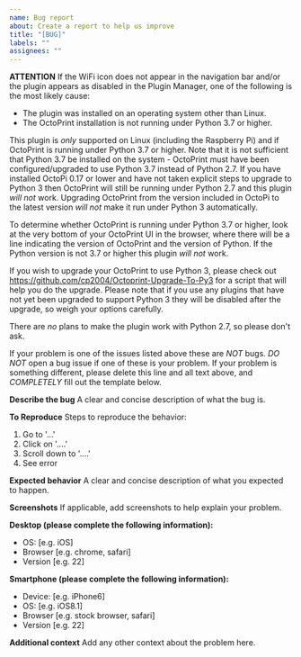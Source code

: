 ```yaml
---
name: Bug report
about: Create a report to help us improve
title: "[BUG]"
labels: ""
assignees: ""
---
```


**ATTENTION**
If the WiFi icon does not appear in the navigation bar and/or the plugin appears as disabled in the Plugin Manager, one of the following is the most likely cause:

- The plugin was installed on an operating system other than Linux.
- The OctoPrint installation is not running under Python 3.7 or higher.

This plugin is _only_ supported on Linux (including the Raspberry Pi) and if OctoPrint is running under Python 3.7 or higher. Note that it is not sufficient that Python 3.7 be installed on the system - OctoPrint must have been configured/upgraded to use Python 3.7 instead of Python 2.7. If you have installed OctoPi 0.17 or lower and have not taken explicit steps to upgrade to Python 3 then OctoPrint will still be running under Python 2.7 and this plugin _will not_ work. Upgrading OctoPrint from the version included in OctoPi to the latest version _will not_ make it run under Python 3 automatically.

To determine whether OctoPrint is running under Python 3.7 or higher, look at the very bottom of your OctoPrint UI in the browser, where there will be a line indicating the version of OctoPrint and the version of Python. If the Python version is not 3.7 or higher this plugin _will not_ work.

If you wish to upgrade your OctoPrint to use Python 3, please check out https://github.com/cp2004/Octoprint-Upgrade-To-Py3 for a script that will help you do the upgrade. Please note that if you use any plugins that have not yet been upgraded to support Python 3 they will be disabled after the upgrade, so weigh your options carefully.

There are _no_ plans to make the plugin work with Python 2.7, so please don't ask.

If your problem is one of the issues listed above these are _NOT_ bugs. _DO NOT_ open a bug issue if one of these is your problem. If your problem is something different, please delete this line and all text above, and _COMPLETELY_ fill out the template below.

**Describe the bug**
A clear and concise description of what the bug is.

**To Reproduce**
Steps to reproduce the behavior:

1. Go to '...'
2. Click on '....'
3. Scroll down to '....'
4. See error

**Expected behavior**
A clear and concise description of what you expected to happen.

**Screenshots**
If applicable, add screenshots to help explain your problem.

**Desktop (please complete the following information):**

- OS: [e.g. iOS]
- Browser [e.g. chrome, safari]
- Version [e.g. 22]

**Smartphone (please complete the following information):**

- Device: [e.g. iPhone6]
- OS: [e.g. iOS8.1]
- Browser [e.g. stock browser, safari]
- Version [e.g. 22]

**Additional context**
Add any other context about the problem here.
